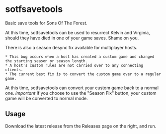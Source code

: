 # sotfsavetools

Basic save tools for Sons Of The Forest.

At this time, sotfsavetools can be used to resurrect Kelvin and Virginia,
should they have died in one of your game saves. Shame on you.

There is also a season desync fix available for multiplayer hosts. 

    * This bug occurs when a host has created a custom game and changed the starting season or season length.
    * A host's custom rules are not carried over to any connecting clients. 
    * The current best fix is to convert the custom game over to a regular game. 

At this time, sotfsavetools can convert your custom game back to a normal one.
*Important* If you choose to use the "Season Fix" button, your custom game will be converted to normal mode.

## Usage

Download the latest release from the Releases page on the right, and run.

